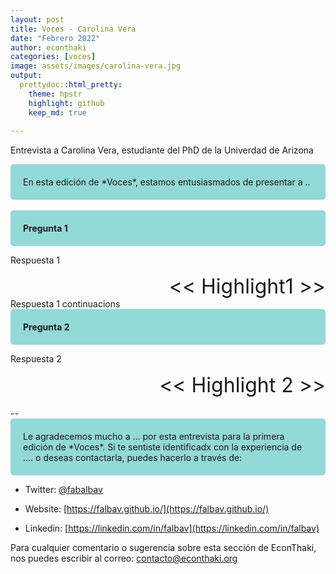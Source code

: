 ```yaml
---
layout: post
title: Voces - Carolina Vera
date: "Febrero 2022"
author: econthaki
categories: [voces]
image: assets/images/carolina-vera.jpg
output:
  prettydoc::html_pretty:
    theme: hpstr
    highlight: github
    keep_md: true
    
---
```


Entrevista a Carolina Vera, estudiante del PhD de la Univerdad de Arizona

<style>
div.teal { background-color:#93d9d8; border-radius: 5px; padding: 20px;}

</style>

<div class = "teal">
En esta edición de *Voces*, estamos entusiasmados de presentar a ..
</div>
<br>

<div class = "teal">
  <strong>  
Pregunta 1
</strong>  
</div>

Respuesta 1

<div style="text-align: right"> 
<font size = '6'>
<< Highlight1 >>
</font>
</div>
Respuesta 1 continuacions
<br>

<div class = "teal">
  <strong>  
Pregunta 2
</strong>  
</div>

Respuesta 2

<div style="text-align: right"> 
<font size = '6'>
<< Highlight 2 >>
</font>
</div>

<br>
--

<div class = "teal">
Le agradecemos mucho a ... por esta entrevista para la primera edición de *Voces*. Si te sentiste identificadx con la experiencia de .... o deseas contactarla, puedes hacerlo a través de:

</div>

- Twitter: [@fabalbav](https://twitter.com/fabalbav)

- Website: [https://falbav.github.io/](https://falbav.github.io/)

- Linkedin: [https://linkedin.com/in/falbav](https://linkedin.com/in/falbav)

Para cualquier comentario o sugerencia sobre esta sección de EconThaki, nos puedes escribir al correo: contacto@econthaki.org

